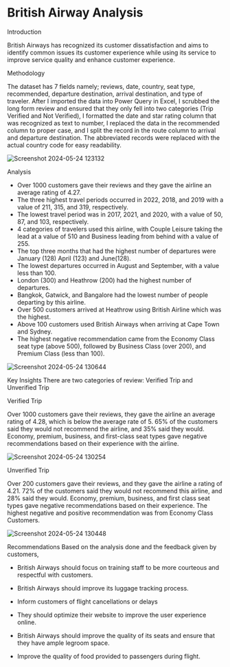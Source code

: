 # British Airway Analysis

Introduction

British Airways has recognized its customer dissatisfaction and aims to identify common issues its customer experience while using its service to improve service quality and enhance customer experience.


Methodology

The dataset has 7 fields namely; reviews, date, country, seat type, recommended, departure destination, arrival destination, and type of traveler. After I imported the data into Power Query in Excel, I scrubbed the long form review and ensured that they only fell into two categories (Trip Verified and Not Verified), I formatted the date and star rating column that was recognized as text to number, I replaced the data in the recommended column to proper case, and I split the record in the route column to arrival and departure destination. The abbreviated records were replaced with the actual country code for easy readability.

![Screenshot 2024-05-24 123132](https://github.com/OdunayoT/British-Airway/assets/168080935/a7d061bd-b52d-4f87-9129-0c2a8aa0fadf)

Analysis
- Over 1000 customers gave their reviews and they gave the airline an average rating of 4.27.
- The three highest travel periods occurred in 2022, 2018, and 2019 with a value of 211, 315, and 319, respectively. 
- The lowest travel period was in 2017, 2021, and 2020, with a value of 50, 87, and 103, respectively.
- 4 categories of travelers used this airline, with Couple Leisure taking the lead at a value of 510 and Business leading from behind with a value of 255.
- The top three months that had the highest number of departures were January (128) April (123) and June(128).
- The lowest departures occurred in August and September, with a value less than 100.
- London (300) and Heathrow (200) had the highest number of departures. 
- Bangkok, Gatwick, and Bangalore had the lowest number of people departing by this airline.
- Over 500 customers arrived at Heathrow using British Airline which was the highest.
- Above 100 customers used British Airways when arriving at Cape Town and Sydney.
- The highest negative recommendation came from the Economy Class seat type (above 500), followed by Business Class (over 200), and Premium Class (less than 100).
  
![Screenshot 2024-05-24 130644](https://github.com/OdunayoT/British-Airway/assets/168080935/fc4b0dcf-e96b-4c22-802a-fb480c891560)

Key Insights 
There are two categories of review:
Verified Trip and Unverified Trip

Verified Trip

Over 1000 customers gave their reviews, they gave the airline an average rating of 4.28, which is below the average rate of 5. 65% of the customers said they would not recommend the airline, and 35% said they would. Economy, premium, business, and first-class seat types gave negative recommendations based on their experience with the airline. 


![Screenshot 2024-05-24 130254](https://github.com/OdunayoT/British-Airway/assets/168080935/f5fb0621-b7d9-4deb-89f9-e074b85525c2)

Unverified Trip

Over 200 customers gave their reviews, and they gave the airline a rating of 4.21. 72% of the customers said they would not recommend this airline, and 28% said they would. Economy, premium, business, and first class seat types gave negative recommendations based on their experience. The highest negative and positive recommendation was from Economy Class Customers. 


![Screenshot 2024-05-24 130448](https://github.com/OdunayoT/British-Airway/assets/168080935/2acf43dd-2814-4606-a5dd-d61964ece5f1)

Recommendations
Based on the analysis done and the feedback given by customers,

- British Airways should focus on training staff to be more courteous and respectful with customers.

- British Airways should improve its luggage tracking process.

- Inform customers of flight cancellations or delays

- They should optimize their website to improve the user experience online.

- British Airways should improve the quality of its seats and ensure that they have ample legroom space.

- Improve the quality of food provided to passengers during flight.








